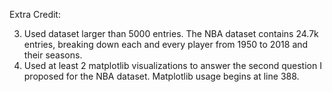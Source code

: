 Extra Credit:

3. Used dataset larger than 5000 entries. The NBA dataset contains 24.7k entries, breaking down each and every player from 1950 to 2018 and their seasons. 
4. Used at least 2 matplotlib visualizations to answer the second question I proposed for the NBA dataset. Matplotlib usage begins at line 388.
